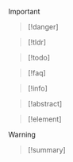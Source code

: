 > [!important]

> [!danger]

> [!tldr]

> [!todo]

> [!faq]

> [!info]

> [!abstract]

> [!element]

> [!warning]

> [!summary]


